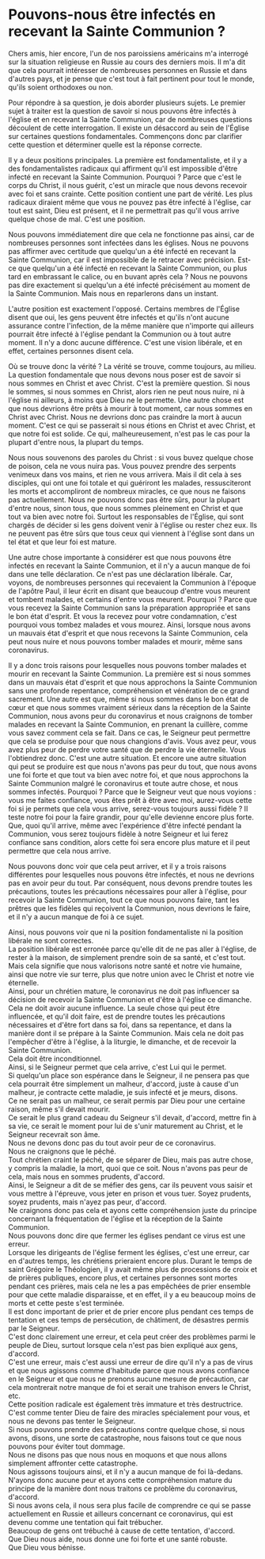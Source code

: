 # Pouvons-nous être infectés en recevant la Sainte Communion ?

Chers amis, hier encore, l'un de nos paroissiens américains m'a interrogé sur la situation religieuse en Russie au cours des derniers mois. Il m'a dit que cela pourrait intéresser de nombreuses personnes en Russie et dans d'autres pays, et je pense que c'est tout à fait pertinent pour tout le monde, qu'ils soient orthodoxes ou non.

Pour répondre à sa question, je dois aborder plusieurs sujets. Le premier sujet à traiter est la question de savoir si nous pouvons être infectés à l'église et en recevant la Sainte Communion, car de nombreuses questions découlent de cette interrogation. Il existe un désaccord au sein de l'Église sur certaines questions fondamentales. Commençons donc par clarifier cette question et déterminer quelle est la réponse correcte.

Il y a deux positions principales. La première est fondamentaliste, et il y a des fondamentalistes radicaux qui affirment qu'il est impossible d'être infecté en recevant la Sainte Communion. Pourquoi ? Parce que c'est le corps du Christ, il nous guérit, c'est un miracle que nous devons recevoir avec foi et sans crainte. Cette position contient une part de vérité. Les plus radicaux diraient même que vous ne pouvez pas être infecté à l'église, car tout est saint, Dieu est présent, et il ne permettrait pas qu'il vous arrive quelque chose de mal. C'est une position.

Nous pouvons immédiatement dire que cela ne fonctionne pas ainsi, car de nombreuses personnes sont infectées dans les églises. Nous ne pouvons pas affirmer avec certitude que quelqu'un a été infecté en recevant la Sainte Communion, car il est impossible de le retracer avec précision. Est-ce que quelqu'un a été infecté en recevant la Sainte Communion, ou plus tard en embrassant le calice, ou en buvant après cela ? Nous ne pouvons pas dire exactement si quelqu'un a été infecté précisément au moment de la Sainte Communion. Mais nous en reparlerons dans un instant.

L'autre position est exactement l'opposé. Certains membres de l'Église disent que oui, les gens peuvent être infectés et qu'ils n'ont aucune assurance contre l'infection, de la même manière que n'importe qui ailleurs pourrait être infecté à l'église pendant la Communion ou à tout autre moment. Il n'y a donc aucune différence. C'est une vision libérale, et en effet, certaines personnes disent cela.

Où se trouve donc la vérité ? La vérité se trouve, comme toujours, au milieu. La question fondamentale que nous devons nous poser est de savoir si nous sommes en Christ et avec Christ. C'est la première question. Si nous le sommes, si nous sommes en Christ, alors rien ne peut nous nuire, ni à l'église ni ailleurs, à moins que Dieu ne le permette. Une autre chose est que nous devrions être prêts à mourir à tout moment, car nous sommes en Christ avec Christ. Nous ne devrions donc pas craindre la mort à aucun moment. C'est ce qui se passerait si nous étions en Christ et avec Christ, et que notre foi est solide. Ce qui, malheureusement, n'est pas le cas pour la plupart d'entre nous, la plupart du temps.

Nous nous souvenons des paroles du Christ : si vous buvez quelque chose de poison, cela ne vous nuira pas. Vous pouvez prendre des serpents venimeux dans vos mains, et rien ne vous arrivera. Mais il dit cela à ses disciples, qui ont une foi totale et qui guériront les malades, ressusciteront les morts et accompliront de nombreux miracles, ce que nous ne faisons pas actuellement. Nous ne pouvons donc pas être sûrs, pour la plupart d'entre nous, sinon tous, que nous sommes pleinement en Christ et que tout va bien avec notre foi. Surtout les responsables de l'Église, qui sont chargés de décider si les gens doivent venir à l'église ou rester chez eux. Ils ne peuvent pas être sûrs que tous ceux qui viennent à l'église sont dans un tel état et que leur foi est mature.

Une autre chose importante à considérer est que nous pouvons être infectés en recevant la Sainte Communion, et il n'y a aucun manque de foi dans une telle déclaration. Ce n'est pas une déclaration libérale. Car, voyons, de nombreuses personnes qui recevaient la Communion à l'époque de l'apôtre Paul, il leur écrit en disant que beaucoup d'entre vous meurent et tombent malades, et certains d'entre vous meurent. Pourquoi ? Parce que vous recevez la Sainte Communion sans la préparation appropriée et sans le bon état d'esprit. Et vous la recevez pour votre condamnation, c'est pourquoi vous tombez malades et vous mourez. Ainsi, lorsque nous avons un mauvais état d'esprit et que nous recevons la Sainte Communion, cela peut nous nuire et nous pouvons tomber malades et mourir, même sans coronavirus.

Il y a donc trois raisons pour lesquelles nous pouvons tomber malades et mourir en recevant la Sainte Communion. La première est si nous sommes dans un mauvais état d'esprit et que nous approchons la Sainte Communion sans une profonde repentance, compréhension et vénération de ce grand sacrement. Une autre est que, même si nous sommes dans le bon état de cœur et que nous sommes vraiment sérieux dans la réception de la Sainte Communion, nous avons peur du coronavirus et nous craignons de tomber malades en recevant la Sainte Communion, en prenant la cuillère, comme vous savez comment cela se fait. Dans ce cas, le Seigneur peut permettre que cela se produise pour que nous changions d'avis. Vous avez peur, vous avez plus peur de perdre votre santé que de perdre la vie éternelle. Vous l'obtiendrez donc. C'est une autre situation. Et encore une autre situation qui peut se produire est que nous n'avons pas peur du tout, que nous avons une foi forte et que tout va bien avec notre foi, et que nous approchons la Sainte Communion malgré le coronavirus et toute autre chose, et nous sommes infectés. Pourquoi ? Parce que le Seigneur veut que nous voyions : vous me faites confiance, vous êtes prêt à être avec moi, aurez-vous cette foi si je permets que cela vous arrive, serez-vous toujours aussi fidèle ? Il teste notre foi pour la faire grandir, pour qu'elle devienne encore plus forte. Que, quoi qu'il arrive, même avec l'expérience d'être infecté pendant la Communion, vous serez toujours fidèle à notre Seigneur et lui ferez confiance sans condition, alors cette foi sera encore plus mature et il peut permettre que cela nous arrive.

Nous pouvons donc voir que cela peut arriver, et il y a trois raisons différentes pour lesquelles nous pouvons être infectés, et nous ne devrions pas en avoir peur du tout. Par conséquent, nous devons prendre toutes les précautions, toutes les précautions nécessaires pour aller à l'église, pour recevoir la Sainte Communion, tout ce que nous pouvons faire, tant les prêtres que les fidèles qui reçoivent la Communion, nous devrions le faire, et il n'y a aucun manque de foi à ce sujet.

Ainsi, nous pouvons voir que ni la position fondamentaliste ni la position libérale ne sont correctes.  
La position libérale est erronée parce qu'elle dit de ne pas aller à l'église, de rester à la maison, de simplement prendre soin de sa santé, et c'est tout.  
Mais cela signifie que nous valorisons notre santé et notre vie humaine, ainsi que notre vie sur terre, plus que notre union avec le Christ et notre vie éternelle.  
Ainsi, pour un chrétien mature, le coronavirus ne doit pas influencer sa décision de recevoir la Sainte Communion et d'être à l'église ce dimanche.  
Cela ne doit avoir aucune influence. La seule chose qui peut être influencée, et qu'il doit faire, est de prendre toutes les précautions nécessaires et d'être fort dans sa foi, dans sa repentance, et dans la manière dont il se prépare à la Sainte Communion. Mais cela ne doit pas l'empêcher d'être à l'église, à la liturgie, le dimanche, et de recevoir la Sainte Communion.  
Cela doit être inconditionnel.  
Ainsi, si le Seigneur permet que cela arrive, c'est Lui qui le permet.  
Si quelqu'un place son espérance dans le Seigneur, il ne pensera pas que cela pourrait être simplement un malheur, d'accord, juste à cause d'un malheur, je contracte cette maladie, je suis infecté et je meurs, disons.  
Ce ne serait pas un malheur, ce serait permis par Dieu pour une certaine raison, même s'il devait mourir.  
Ce serait le plus grand cadeau du Seigneur s'il devait, d'accord, mettre fin à sa vie, ce serait le moment pour lui de s'unir maturement au Christ, et le Seigneur recevrait son âme.  
Nous ne devons donc pas du tout avoir peur de ce coronavirus.  
Nous ne craignons que le péché.  
Tout chrétien craint le péché, de se séparer de Dieu, mais pas autre chose, y compris la maladie, la mort, quoi que ce soit. Nous n'avons pas peur de cela, mais nous en sommes prudents, d'accord.  
Ainsi, le Seigneur a dit de se méfier des gens, car ils peuvent vous saisir et vous mettre à l'épreuve, vous jeter en prison et vous tuer. Soyez prudents, soyez prudents, mais n'ayez pas peur, d'accord.  
Ne craignons donc pas cela et ayons cette compréhension juste du principe concernant la fréquentation de l'église et la réception de la Sainte Communion.  
Nous pouvons donc dire que fermer les églises pendant ce virus est une erreur.  
Lorsque les dirigeants de l'église ferment les églises, c'est une erreur, car en d'autres temps, les chrétiens prieraient encore plus. Durant le temps de saint Grégoire le Théologien, il y avait même plus de processions de croix et de prières publiques, encore plus, et certaines personnes sont mortes pendant ces prières, mais cela ne les a pas empêchées de prier ensemble pour que cette maladie disparaisse, et en effet, il y a eu beaucoup moins de morts et cette peste s'est terminée.  
Il est donc important de prier et de prier encore plus pendant ces temps de tentation et ces temps de persécution, de châtiment, de désastres permis par le Seigneur.  
C'est donc clairement une erreur, et cela peut créer des problèmes parmi le peuple de Dieu, surtout lorsque cela n'est pas bien expliqué aux gens, d'accord.  
C'est une erreur, mais c'est aussi une erreur de dire qu'il n'y a pas de virus et que nous agissons comme d'habitude parce que nous avons confiance en le Seigneur et que nous ne prenons aucune mesure de précaution, car cela montrerait notre manque de foi et serait une trahison envers le Christ, etc.  
Cette position radicale est également très immature et très destructrice.  
C'est comme tenter Dieu de faire des miracles spécialement pour vous, et nous ne devons pas tenter le Seigneur.  
Si nous pouvons prendre des précautions contre quelque chose, si nous avons, disons, une sorte de catastrophe, nous faisons tout ce que nous pouvons pour éviter tout dommage.  
Nous ne disons pas que nous nous en moquons et que nous allons simplement affronter cette catastrophe.  
Nous agissons toujours ainsi, et il n'y a aucun manque de foi là-dedans.  
N'ayons donc aucune peur et ayons cette compréhension mature du principe de la manière dont nous traitons ce problème du coronavirus, d'accord.  
Si nous avons cela, il nous sera plus facile de comprendre ce qui se passe actuellement en Russie et ailleurs concernant ce coronavirus, qui est devenu comme une tentation qui fait trébucher.  
Beaucoup de gens ont trébuché à cause de cette tentation, d'accord.  
Que Dieu nous aide, nous donne une foi forte et une santé robuste.  
Que Dieu vous bénisse.

